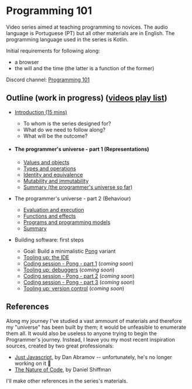 # Programming 101

Video series aimed at teaching programming to novices. The audio language is Portuguese (PT) but all other materials are in English.
The programming language used in the series is Kotlin.

Initial requirements for following along: 
* a browser
* the will and the time (the latter is a function of the former)

Discord channel: [Programming 101](https://discord.gg/dYgjGUG)

## Outline (work in progress) ([videos play list](https://www.youtube.com/playlist?list=PL8XxoCaL3dBiJ_djQKKbbI4uN081F7Sgw))

* [Introduction (15 mins)](sessions/00-introduction.md)
  * To whom is the series designed for?
  * What do we need to follow along?
  * What will be the outcome?

* #### The programmer's universe - part 1 (Representations)
  * [Values and objects](sessions/01-values-and-objects.md)
  * [Types and operations](sessions/02-types-and-operations.md)
  * [Identity and equivalence](sessions/03-identity-and-equivalence.md)
  * [Mutability and immutability](sessions/04-mutability-and-immutability.md)
  * [Summary (the programmer's universe so far)](sessions/05-summary-data.md)

* The programmer's universe - part 2 (Behaviour)
  * [Evaluation and execution](sessions/06-evaluation-and-execution.md)
  * [Functions and effects](sessions/07-functions-and-effects.md)
  * [Programs and programming models](sessions/08-programs-and-programming_models.md)
  * [Summary](sessions/09-summary-the-programmer-universe.md)

* Building software: first steps
  * Goal: Build a minimalistic [Pong](https://playpong.net/) variant
  * [Tooling up: the IDE](sessions/10-tooling-up-IDE.md)
  * [Coding session - Pong - part 1](sessions/11-coding-pong-part1.md) (_coming soon_)   
  * [Tooling up: debuggers](.) (_coming soon_)
  * [Coding session - Pong - part 2](.) (_coming soon_)
  * [Coding session - Pong - part 3](.) (_coming soon_)
  * [Tooling up: version control](.) (_coming soon_)

## References
Along my journey I've studied a vast ammount of materials and therefore my "universe" has been built by them; it would be unfeasible to enumerate them all. It would also be useless to anyone trying to begin the Programmer's journey. Instead, I leave you my most recent inspiration sources, created by two great professionals: 
* [Just Javascript](https://justjavascript.com/), by Dan Abramov -- unfortunately, he's no longer working on it 🙁
* [The Nature of Code](https://www.youtube.com/user/shiffman/playlists?view=50&sort=dd&shelf_id=6), by Daniel Shiffman

I'll make other references in the series's materials.